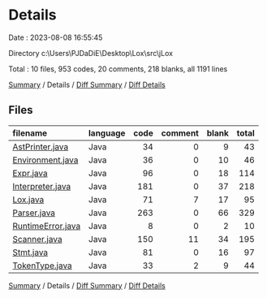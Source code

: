 # Details

Date : 2023-08-08 16:55:45

Directory c:\\Users\\PJDaDiE\\Desktop\\Lox\\src\\jLox

Total : 10 files,  953 codes, 20 comments, 218 blanks, all 1191 lines

[Summary](results.md) / Details / [Diff Summary](diff.md) / [Diff Details](diff-details.md)

## Files
| filename | language | code | comment | blank | total |
| :--- | :--- | ---: | ---: | ---: | ---: |
| [AstPrinter.java](/AstPrinter.java) | Java | 34 | 0 | 9 | 43 |
| [Environment.java](/Environment.java) | Java | 36 | 0 | 10 | 46 |
| [Expr.java](/Expr.java) | Java | 96 | 0 | 18 | 114 |
| [Interpreter.java](/Interpreter.java) | Java | 181 | 0 | 37 | 218 |
| [Lox.java](/Lox.java) | Java | 71 | 7 | 17 | 95 |
| [Parser.java](/Parser.java) | Java | 263 | 0 | 66 | 329 |
| [RuntimeError.java](/RuntimeError.java) | Java | 8 | 0 | 2 | 10 |
| [Scanner.java](/Scanner.java) | Java | 150 | 11 | 34 | 195 |
| [Stmt.java](/Stmt.java) | Java | 81 | 0 | 16 | 97 |
| [TokenType.java](/TokenType.java) | Java | 33 | 2 | 9 | 44 |

[Summary](results.md) / Details / [Diff Summary](diff.md) / [Diff Details](diff-details.md)